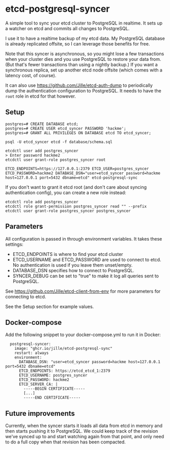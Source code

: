 # etcd-postgresql-syncer

A simple tool to sync your etcd cluster to PostgreSQL in realtime. It sets up a watcher on etcd and commits all changes to PostgreSQL.

I use it to have a realtime backup of my etcd data. My PostgreSQL database is already replicated offsite, so I can leverage those benefits for free.

Note that this syncer is asynchronous, so you might lose a few transactions when your cluster dies and you use PostgreSQL to restore your data from. (But that's fewer transactions than using a nightly backup.) If you want a synchronous replica, set up another etcd node offsite (which comes with a latency cost, of course).

It can also use https://github.com/Jille/etcd-auth-dump to periodically dump the authentication configuration to PostgreSQL. It needs to have the `root` role in etcd for that however.

## Setup

```
postgres=# CREATE DATABASE etcd;
postgres=# CREATE USER etcd_syncer PASSWORD 'hackme';
postgres=# GRANT ALL PRIVILEGES ON DATABASE etcd TO etcd_syncer;

psql -U etcd_syncer etcd -f database/schema.sql

etcdctl user add postgres_syncer
> Enter password hackme2
etcdctl user grant-role postgres_syncer root

ETCD_ENDPOINTS=https://127.0.0.1:2379 ETCD_USER=postgres_syncer ETCD_PASSWORD=hackme2 DATABASE_DSN="user=etcd_syncer password=hackme host=127.0.0.1 port=5432 dbname=etcd" etcd-postgresql-sync
```

If you don't want to grant it etcd root (and don't care about syncing authentication config), you can create a new role instead:

```
etcdctl role add postgres_syncer
etcdctl role grant-permission postgres_syncer read "" --prefix
etcdctl user grant-role postgres_syncer postgres_syncer
```

## Parameters

All configuration is passed in through environment variables. It takes these settings:

- ETCD_ENDPOINTS is where to find your etcd cluster
- ETCD_USERNAME and ETCD_PASSWORD are used to connect to etcd. No authentication is used if you leave them unset/empty.
- DATABASE_DSN specifies how to connect to PostgreSQL.
- SYNCER_DEBUG can be set to "true" to make it log all queries sent to PostgreSQL.

See https://github.com/Jille/etcd-client-from-env for more parameters for connecting to etcd.

See the Setup section for example values.

## Docker-compose

Add the following snippet to your docker-compose.yml to run it in Docker:

```
  postgresql-syncer:
    image: "ghcr.io/jille/etcd-postgresql-sync"
    restart: always
    environment:
      DATABASE_DSN: "user=etcd_syncer password=hackme host=127.0.0.1 port=5432 dbname=etcd"
      ETCD_ENDPOINTS: https://etcd_etcd_1:2379
      ETCD_USERNAME: postgres_syncer
      ETCD_PASSWORD: hackme2
      ETCD_SERVER_CA: |
        -----BEGIN CERTIFICATE-----
        [...]
        -----END CERTIFICATE-----
```

## Future improvements

Currently, when the syncer starts it loads all data from etcd in memory and then starts pushing it to PostgreSQL. We could keep track of the revision we've synced up to and start watching again from that point, and only need to do a full copy when that revision has been compacted.
